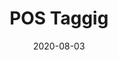 ---
# ===== Title, summary, and position in the left sidebar =====
linktitle: 
summary: 
weight: 800
# =========================================================

# ========== Basic metadata ==========
title: POS Taggig
date: 2020-08-03
draft: false
type: book # page type
authors: ["admin"]
tags: ["NLP", "POS tagging"]
categories: ["NLP"]
toc: true # Show table of contents
# ====================================

# ========== Advanced metadata ========== 
profile: false  # Show author profile?
reading_time: true # Show estimated reading time?
share: true  # Show social sharing links?
featured: true
comments: true  # Show comments?
disable_comment: false
commentable: true  # Allow visitors to comment? Supported by the Page, Post, and Book content types.
editable: false  # Allow visitors to edit the page? Supported by the Page, Post, and Book content types.

# Optional header image (relative to `assets/media/` folder).
header:
  caption: ""
  image: ""
---